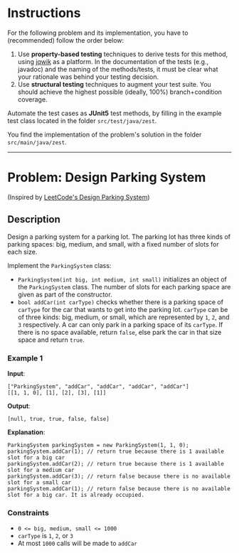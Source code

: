 <!--NO_HARDWRAPS-->

# Instructions

For the following problem and its implementation, you have to (recommended) follow the order below:

1. Use **property-based testing** techniques to derive tests for this
method, using [jqwik](https://jqwik.net/) as a platform. In the documentation
of the tests (e.g., javadoc) and the naming of the methods/tests, it must be
clear what your rationale was behind your testing decision.
2. Use **structural testing** techniques to augment your test suite. You should achieve the highest possible (ideally, 100%) branch+condition coverage.

Automate the test cases as **JUnit5** test methods, by filling in the example test class located in the folder `src/test/java/zest`.

You find the implementation of the problem's solution in the folder `src/main/java/zest`.

---

# Problem: Design Parking System

(Inspired by [LeetCode's Design Parking System](https://leetcode.com/problems/design-parking-system/))

## Description

Design a parking system for a parking lot. The parking lot has three kinds of parking spaces: big, medium, and small, with a fixed number of slots for each size.

Implement the `ParkingSystem` class:

- `ParkingSystem(int big, int medium, int small)` initializes an object of the `ParkingSystem` class. The number of slots
  for each parking space are given as part of the constructor.
- `bool addCar(int carType)` checks whether there is a parking space of `carType` for the car that wants to get into the
  parking lot. `carType` can be of three kinds: big, medium, or small, which are represented by `1`, `2`, and `3`
  respectively. A car can only park in a parking space of its `carType`. If there is no space available, return `false`,
  else park the car in that size space and return `true`.


### Example 1

**Input**:
```
["ParkingSystem", "addCar", "addCar", "addCar", "addCar"]
[[1, 1, 0], [1], [2], [3], [1]]
```

**Output**:
```
[null, true, true, false, false]
```

**Explanation**:
```
ParkingSystem parkingSystem = new ParkingSystem(1, 1, 0);
parkingSystem.addCar(1); // return true because there is 1 available slot for a big car
parkingSystem.addCar(2); // return true because there is 1 available slot for a medium car
parkingSystem.addCar(3); // return false because there is no available slot for a small car
parkingSystem.addCar(1); // return false because there is no available slot for a big car. It is already occupied.
```

### Constraints
- `0 <= big, medium, small <= 1000`
- `carType` is `1`, `2`, or `3`
- At most `1000` calls will be made to `addCar`
